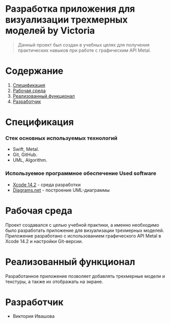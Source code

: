 # **Разработка приложения для визуализации трехмерных моделей by Victoria**
>Данный проект был создан в учебных целях для получения практических навыков при работе с графическим API Metal.
>
# **Содержание**
1. [Спецификация](#specifications)
2. [Рабочая среда](#startupenvironment)
3. [Реализованный функционал](#implementedfunctionality)
4. [Разработчик](#developers)

<a name="specifications"></a> 
# **Спецификация**
### Стек основных используемых технологий
- Swift, Metal.
- Git, GitHub.
- UML, Algorithm.
### Используемое программное обеспечение Used software
- [Xcode 14.2](https://developer.apple.com/xcode/) - среда разработки
- [Diagrams.net](https://www.diagrams.net) - построение UML-диаграммы

<a name="startupenvironment"></a>
# **Рабочая среда**
Проект создавался с целью учебной практики, а именно необходимо было разработать приложение для визуализации трехмерных моделей. Приложение разработано с использованием графического API Metal в Xcode 14.2 и настройки Git-версии.

<a name="implementedfunctionality"></a> 
# **Реализованный функционал**
Разработанное приложение позволяет добавлять трехмерные модели и текстуры, а также их отображать на экране.

<a name="developers"></a>
# **Разработчик** 
- Виктория Ивашова
